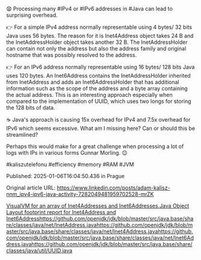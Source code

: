 😧 Processing many #IPv4 or #IPv6 addresses in #Java can lead to surprising overhead.


👉 For a simple IPv4 address normally representable using 4 bytes/ 32 bits Java uses 56 bytes. The reason for it is Inet4Address object takes 24 B and the InetAddressHolder object takes another 32 B. The InetAddressHolder can contain not only the address but also the address family and original hostname that was possibly resolved to the address.


👉 For an IPv6 address normally representable using 16 bytes/ 128 bits Java uses 120 bytes. An Inet6Address contains the InetAddressHolder inherited from InetAddress and adds an Inet6AddressHolder that has additional information such as the scope of the address and a byte array containing the actual address. This is an interesting approach especially when compared to the implementation of UUID, which uses two longs for storing the 128 bits of data.


☕ Java's approach is causing 15x overhead for IPv4 and 7.5x overhead for IPv6 which seems excessive. What am I missing here? Can or should this be streamlined?


Perhaps this would make for a great challenge when processing a lot of logs with IPs in various forms Gunnar Morling. 😉


#kaliszutelefonu #efficiency #memory #RAM #JVM


Published: 2025-01-06T16:04:50.436 in Prague

Original article URL: https://www.linkedin.com/posts/adam-kalisz-nnm_ipv4-ipv6-java-activity-7282049481959702528-mrZK

[VisualVM for an array of Inet4Addresses and Inet6Addresses.](./media/visualvm-java-inetaddress-50e6.png)[Java Object Layout footprint report for Inet4Address and Inet6Addresshttps://github.com/openjdk/jdk/blob/master/src/java.base/share/classes/java/net/InetAddress.javahttps://github.com/openjdk/jdk/blob/master/src/java.base/share/classes/java/net/Inet4Address.javahttps://github.com/openjdk/jdk/blob/master/src/java.base/share/classes/java/net/Inet6Address.javahttps://github.com/openjdk/jdk/blob/master/src/java.base/share/classes/java/util/UUID.java](./media/java-object-layout-inetaddress.png)